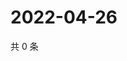 # 2022-04-26

共 0 条

<!-- BEGIN WEIBO -->
<!-- 最后更新时间 Tue Apr 26 2022 19:18:47 GMT+0800 (China Standard Time) -->

<!-- END WEIBO -->
